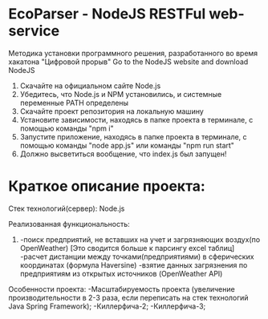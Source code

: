 # EcoParser - NodeJS RESTFul web-service
Методика установки программного решения, разработанного во время хакатона "Цифровой прорыв"
Go to the NodeJS website and download NodeJS
1. Скачайте на официальном сайте Node.js
2. Убедитесь, что Node.js и NPM установились, и системные переменные PATH определены
3. Скачайте проект репозитория на локальную машину
4. Установите зависимости, находясь в папке проекта в терминале, с помощью команды "npm i"
5. Запустите приложение, находясь в папке проекта в терминале, с помощью команды "node app.js" или команды "npm run start"
6. Должно высветиться вообщение, что index.js был запущен!

# Краткое описание проекта: 

Стек технологий(сервер): Node.js

Реализованная функциональность:
<ol>
 <li>-поиск предприятий, не вставших на учет и загрязняющих воздух(по OpenWeather)  [Это сводится больше к парсингу excel таблиц] </li>
  -расчет дистанции между точками(предприятиями) в сферических координатах (формула Haversine) 
  -взятие данных загрязнения по предприятиям из открытых источников (OpenWeather API) 
</ol>
Особенности проекта:
  -Масштабируемость проекта (увеличение производительности в 2-3 раза, если переписать на стек технологий Java Spring Framework);
  -Киллерфича-2;
  -Киллерфича-3;
